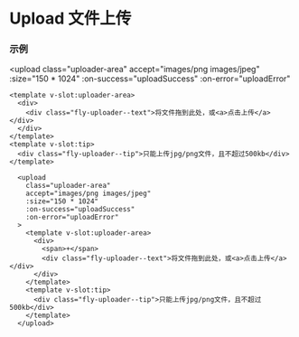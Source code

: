 # Upload 文件上传

### 示例

<upload
    class="uploader-area"
    accept="images/png images/jpeg"
    :size="150 * 1024"
    :on-success="uploadSuccess"
    :on-error="uploadError"
  >
    <template v-slot:uploader-area>
      <div>
        <div class="fly-uploader--text">将文件拖到此处，或<a>点击上传</a></div>
      </div>
    </template>
    <template v-slot:tip>
      <div class="fly-uploader--tip">只能上传jpg/png文件，且不超过500kb</div>
    </template>
  </upload>

```vue
  <upload
    class="uploader-area"
    accept="images/png images/jpeg"
    :size="150 * 1024"
    :on-success="uploadSuccess"
    :on-error="uploadError"
  >
    <template v-slot:uploader-area>
      <div>
        <span>+</span>
        <div class="fly-uploader--text">将文件拖到此处，或<a>点击上传</a></div>
      </div>
    </template>
    <template v-slot:tip>
      <div class="fly-uploader--tip">只能上传jpg/png文件，且不超过500kb</div>
    </template>
  </upload>
```
